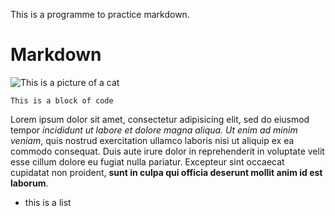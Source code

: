 This is a programme to practice markdown.

# Markdown

![This is a picture of a cat](https://www.cats.org.uk/uploads/images/featurebox_sidebar_kids/grief-and-loss.jpg)

  ```This is a block of code```

Lorem ipsum dolor sit amet, consectetur adipisicing elit, sed do eiusmod tempor *incididunt ut labore et dolore magna aliqua. Ut enim ad minim veniam*, quis nostrud exercitation ullamco laboris nisi ut aliquip ex ea commodo consequat. Duis aute irure dolor in reprehenderit in voluptate velit esse cillum dolore eu fugiat nulla pariatur. Excepteur sint occaecat cupidatat non proident, __sunt in culpa qui officia deserunt mollit anim id est laborum__.  

* this is a list
